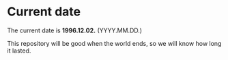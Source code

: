 # Current date

The current date is **1996.12.02.** (YYYY.MM.DD.)

This repository will be good when the world ends, so we will know how long it lasted.